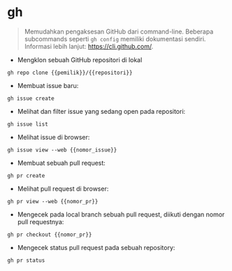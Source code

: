 # gh

> Memudahkan pengaksesan GitHub dari command-line.
> Beberapa subcommands seperti `gh config` memiliki dokumentasi sendiri.
> Informasi lebih lanjut: <https://cli.github.com/>.

- Mengklon sebuah GitHub repositori di lokal

`gh repo clone {{pemilik}}/{{repositori}}`

- Membuat issue baru:

`gh issue create`

- Melihat dan filter issue yang sedang open pada repositori:

`gh issue list`

- Melihat issue di browser:

`gh issue view --web {{nomor_issue}}`

- Membuat sebuah pull request:

`gh pr create`

- Melihat pull request di browser:

`gh pr view --web {{nomor_pr}}`

- Mengecek pada local branch sebuah pull request, diikuti dengan nomor pull requestnya:

`gh pr checkout {{nomor_pr}}`

- Mengecek status pull request pada sebuah repository:

`gh pr status`
